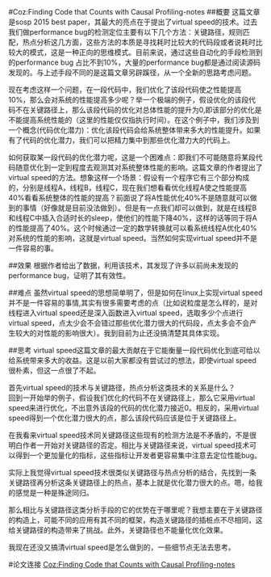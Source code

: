#Coz:Finding Code that Counts with Causal Profiling-notes
##概要
这篇文章是sosp 2015 best paper，其最大的亮点在于提出了virtual speed的技术。过去我们做performance bug的检测定位主要有以下几个方法：关键路径，规则匹配，热点分析这几方面，这些方法的本质是寻找耗时比较大的代码段或者说耗时比较大的模式，这是一种正向的思维模式。目前来说，通过这些自动化的手段检测到的performance bug 占比不到10%，大量的performance bug都是通过阅读源码发现的。与上述手段不同的是这篇文章另辟蹊径，从一个全新的思路考虑问题。

现在考虑这样一个问题，在一段代码中，我们优化了该段代码使之性能提高10%，那么会对系统的性能提高多少呢？举一个极端的例子，假设优化的该段代码不在关键路径上，那么该段代码的优化对总体性能的提升为0,即该部分的优化是不能提高系统性能的（这里的性能仅仅指执行时间）。在这个例子中，我们涉及到一个概念(代码优化潜力)：优化该段代码会给系统整体带来多大的性能提升。如果有了代码的优化潜力，我们可以把精力集中到那些优化潜力大的代码上。

如何获取某一段代码的优化潜力呢，这是一个困难点：即我们不可能随意将某段代码随意优化到一定到程度去观测其对系统整体性能的影响。这篇文章的作者提出了virtual speed的方法。想象这样一个场景：假设有一个程序它有三个部分构成的，分别是线程A，线程B，线程C，现在我们想看看优化线程A使之性能提高40%看看系统整体的性能的提高？前面说了将A性能优化40%不是随意就可以做到的事情（好像就是目前没法做到）。但是有一点我们却可以做到，就是在线程B和线程C中插入合适时长的sleep，使他们的性能下降40%，这样的话等同于将A的性能提高了40%。这个时候通过一定的数学转换就可以看系统线程A优化40%对系统的性能的影响，这就是virtual speed。当然如何实现virtual speed并不是一件容易的事。

##效果
根据作者给出了数据，利用该技术，其发现了许多以前尚未发现的performance bug，证明了其有效性。

##难点
虽然virtual speed的思想简单明了，但是如何在linux上实现virtual speed并不是一件容易的事情,其实有很多需要考虑的点（比如说粒度是怎么样的，是对线程进入virtual speed还是深入函数进入virtual speed，选取多少个点进行virtual speed，点太少会不会错过那些优化潜力很大的代码段，点太多会不会产生较大的对性能的影响很大）。我到目前为止还没搞清楚其具体实现。

##思考
virtual speed这篇文章的最大贡献在于它能衡量一段代码优化到底可给以给系统带来多大的收益。这是以前大家都没有尝试过的想法，即使virtual speed很朴素，但这一点很了不起。

首先virtual speed的技术与关键路径，热点分析这类技术的关系是什么？  
回到一开始举的例子，假设我们优化的代码不在关键路径上，那么它采用virtual speed来进行优化，不出意外该段的代码的优化潜力接近0。相反的，采用virtual speed得到一个优化潜力很大的点，那么该段代码应该是位于关键路径上。

在我看来virtual speed技术同关键路径这些现有的检测方法是不矛盾的，不是很明白作者一开始对关键路径的否定。相比与关键路径来说，virtual speed技术可以得到一个更加量化的指标，这些指标让开发者更容易集中注意去定位性能bug。

实际上我觉得virtual speed技术很类似关键路径与热点分析的结合，先找到一条关键路径再分析这条关键路径上的热点，基本上就是优化潜力很大的点。嗯，给我的感觉是一种是殊途同归。

那么相比与关键路径这类分析手段的它的优势在于哪里呢？我想主要在于关键路径的构造上，可能不同的应用有其不同的框架，构造关键路径的插桩点不尽相同，这给关键路径的构造带来了挑战。此外，关键路径也不能量化优化效果。

我现在还没又搞清virtual speed是怎么做到的，一些细节点无法去思考。

#论文连接
[Coz:Finding Code that Counts with Causal Profiling-notes](https://github.com/openthos/research-analysis/blob/master/developers/%E9%9F%A6%E5%BA%B7/performance/paper/COZ%20Finding%20Code%20that%20Counts%20with%20Causal%20Pro%EF%AC%81ling.pdf)
